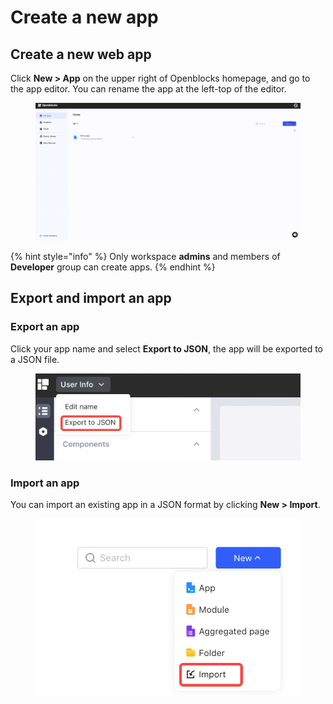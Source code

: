 # Create a new app

## Create a new web app

Click **New > App** on the upper right of Openblocks homepage, and go to the app editor. You can rename the app at the left-top of the editor.

<figure><img src="../.gitbook/assets/20221110164930.gif" alt=""><figcaption></figcaption></figure>

{% hint style="info" %}
Only workspace **admins** and members of **Developer** group can create apps.
{% endhint %}

## Export and import an app

### Export an app

Click your app name and select **Export to JSON**, the app will be exported to a JSON file.

<figure><img src="../.gitbook/assets/image (1).png" alt=""><figcaption></figcaption></figure>

### Import an app

You can import an existing app in a JSON format by clicking **New > Import**.

<figure><img src="../.gitbook/assets/image.png" alt=""><figcaption></figcaption></figure>
